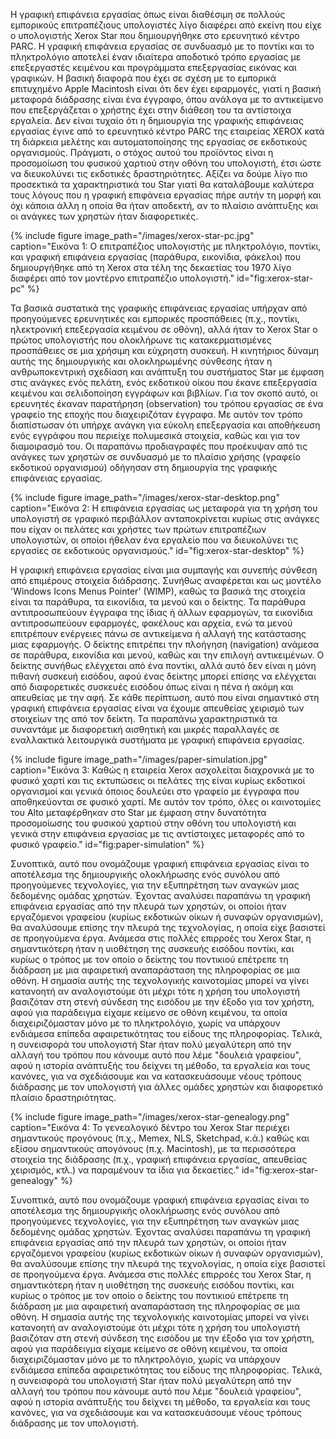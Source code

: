 Η γραφική επιφάνεια εργασίας όπως είναι διαθέσιμη σε πολλούς εμπορικούς
επιτραπέζιους υπολογιστές λίγο διαφέρει από εκείνη που είχε ο
υπολογιστής Xerox Star που δημιουργήθηκε στο ερευνητικό κέντρο PARC. Η
γραφική επιφάνεια εργασίας σε συνδυασμό με το ποντίκι και το
πληκτρολόγιο αποτελεί έναν ιδιαίτερα αποδοτικό τρόπο εργασίας με
επεξεργαστές κειμένου και προγράμματα επεξεργασίας εικόνας και γραφικών.
Η βασική διαφορά που έχει σε σχέση με το εμπορικά επιτυχημένο Apple
Macintosh είναι ότι δεν έχει εφαρμογές, γιατί η βασική μεταφορά
διάδρασης είναι ένα έγγραφο, όπου ανάλογα με το αντικείμενο που
επεξεργάζεται ο χρήστης έχει στην διάθεση του τα αντίστοιχα εργαλεία.
Δεν είναι τυχαίο ότι η δημιουργία της γραφικής επιφάνειας εργασίας έγινε
από το ερευνητικό κέντρο PARC της εταιρείας XEROX κατά τη διάρκεια
μελέτης και αυτοματοποίησης της εργασίας σε εκδοτικούς οργανισμούς.
Πράγματι, ο στόχος αυτού του προϊόντος είναι η προσομοίωση του φυσικού
χαρτιού στην οθόνη του υπολογιστή, έτσι ώστε να διευκολύνει τις
εκδοτικές δραστηριότητες. Αξίζει να δούμε λίγο πιο προσεκτικά τα
χαρακτηριστικά του Star γιατί θα καταλάβουμε καλύτερα τους λόγους που η
γραφική επιφάνεια εργασίας πήρε αυτήν τη μορφή και όχι κάποια άλλη η
οποία θα ήταν αποδεκτή, αν το πλαίσιο ανάπτυξης και οι ανάγκες των
χρηστών ήταν διαφορετικές.

{% include figure image_path="/images/xerox-star-pc.jpg" caption="Εικόνα 1: Ο επιτραπέζιος υπολογιστής με πληκτρολόγιο, ποντίκι, και γραφική επιφάνεια εργασίας (παράθυρα, εικονίδια, φάκελοι) που δημιουργήθηκε από τη Xerox στα τέλη της δεκαετίας του 1970 λίγο διαφέρει από τον μοντέρνο επιτραπέζιο υπολογιστή." id="fig:xerox-star-pc" %}

Τα βασικά συστατικά της γραφικής επιφάνειας εργασίας υπήρχαν από
προηγούμενες ερευνητικές και εμπορικές προσπάθειες (π.χ., ποντίκι,
ηλεκτρονική επεξεργασία κειμένου σε οθόνη), αλλά ήταν το Xerox Star ο
πρώτος υπολογιστής που ολοκλήρωνε τις κατακερματισμένες προσπάθειες σε
μια χρήσιμη και εύχρηστη συσκευή. Η κινητήριος δύναμη αυτής της
δημιουργικής και ολοκληρωμένης σύνθεσης ήταν η ανθρωποκεντρική σχεδίαση
και ανάπτυξη του συστήματος Star με έμφαση στις ανάγκες ενός πελάτη,
ενός εκδοτικού οίκου που έκανε επεξεργασία κειμένου και σελιδοποίηση
εγγράφων και βιβλίων. Για τον σκοπό αυτό, οι ερευνητές έκαναν παρατήρηση
(observation) του τρόπου εργασίας σε ένα γραφείο της εποχής που
διαχειριζόταν έγγραφα. Με αυτόν τον τρόπο διαπίστωσαν ότι υπήρχε ανάγκη
για εύκολη επεξεργασία και αποθήκευση ενός εγγράφου που περιείχε
πολυμεσικά στοιχεία, καθώς και για τον διαμοιρασμό του. Οι παραπάνω
προδιαγραφές που προέκυψαν από τις ανάγκες των χρηστών σε συνδυασμό με
το πλαίσιο χρήσης (γραφείο εκδοτικού οργανισμού) οδήγησαν στη δημιουργία
της γραφικής επιφάνειας εργασίας.

{% include figure image_path="/images/xerox-star-desktop.png" caption="Εικόνα 2: Η επιφάνεια εργασίας ως μεταφορά για τη χρήση του υπολογιστή σε γραφικό περιβάλλον ανταποκρίνεται κυρίως στις ανάγκες που είχαν οι πελάτες και χρήστες των πρώτων επιτραπέζιων υπολογιστών, οι οποίοι ήθελαν ένα εργαλείο που να διευκολύνει τις εργασίες σε εκδοτικούς οργανισμούς." id="fig:xerox-star-desktop" %}

Η γραφική επιφάνεια εργασίας είναι μια συμπαγής και συνεπής σύνθεση από
επιμέρους στοιχεία διάδρασης. Συνήθως αναφέρεται και ως μοντέλο 'Windows
Icons Menus Pointer' (WIMP), καθώς τα βασικά της στοιχεία είναι τα
παράθυρα, τα εικονίδια, τα μενού και ο δείκτης. Τα παράθυρα
αντιπροσωπεύουν έγγραφα της ίδιας ή άλλων εφαρμογών, τα εικονίδια
αντιπροσωπεύουν εφαρμογές, φακέλους και αρχεία, ενώ τα μενού επιτρέπουν
ενέργειες πάνω σε αντικείμενα ή αλλαγή της κατάστασης μιας εφαρμογής. Ο
δείκτης επιτρέπει την πλοήγηση (navigation) ανάμεσα σε παράθυρα,
εικονίδια και μενού, καθώς και την επιλογή αντικειμένων. Ο δείκτης
συνήθως ελέγχεται από ένα ποντίκι, αλλά αυτό δεν είναι η μόνη πιθανή
συσκευή εισόδου, αφού ένας δείκτης μπορεί επίσης να ελέγχεται από
διαφορετικές συσκευές εισόδου όπως είναι η πένα ή ακόμη και απευθείας με
την αφή. Σε κάθε περίπτωση, αυτό που είναι σημαντικό στη γραφική
επιφάνεια εργασίας είναι να έχουμε απευθείας χειρισμό των στοιχείων της
από τον δείκτη. Τα παραπάνω χαρακτηριστικά τα συναντάμε με διαφορετική
αισθητική και μικρές παραλλαγές σε εναλλακτικά λειτουργικά συστήματα με
γραφική επιφάνεια εργασίας.

{% include figure image_path="/images/paper-simulation.jpg" caption="Εικόνα 3: Καθώς η εταιρεία Xerox ασχολείται διαχρονικά με το φυσικό χαρτί και τις εκτυπώσεις οι πελάτες της είναι κυρίως εκδοτικοί οργανισμοί και γενικά όποιος δουλεύει στο γραφείο με έγγραφα που αποθηκεύονται σε φυσικό χαρτί. Με αυτόν τον τρόπο, όλες οι καινοτομίες του Alto μεταφέρθηκαν στο Star με έμφαση στην δυνατότητα προσομοίωσης του φυσικού χαρτιού στην οθόνη του υπολογιστή και γενικά στην επιφάνεια εργασίας με τις αντίστοιχες μεταφορές από το φυσικό γραφείο." id="fig:paper-simulation" %}

Συνοπτικά, αυτό που ονομάζουμε γραφική επιφάνεια εργασίας είναι το
αποτέλεσμα της δημιουργικής ολοκλήρωσης ενός συνόλου από προηγούμενες
τεχνολογίες, για την εξυπηρέτηση των αναγκών μιας δεδομένης ομάδας
χρηστών. Έχοντας αναλύσει παραπάνω τη γραφική επιφάνεια εργασίας από την
πλευρά των χρηστών, οι οποίοι ήταν εργαζόμενοι γραφείου (κυρίως
εκδοτικών οίκων ή συναφών οργανισμών), θα αναλύσουμε επίσης την πλευρά
της τεχνολογίας, η οποία είχε βασιστεί σε προηγούμενα έργα. Ανάμεσα στις
πολλές επιρροές του Xerox Star, η σημαντικότερη ήταν η υιοθέτηση της
συσκευής εισόδου ποντίκι, και κυρίως ο τρόπος με τον οποίο ο δείκτης του
ποντικιού επέτρεπε τη διάδραση με μια αφαιρετική αναπαράσταση της
πληροφορίας σε μια οθόνη. Η σημασία αυτής της τεχνολογικής καινοτομίας
μπορεί να γίνει κατανοητή αν αναλογιστούμε ότι μέχρι τότε η χρήση του
υπολογιστή βασιζόταν στη στενή σύνδεση της εισόδου με την έξοδο για τον
χρήστη, αφού για παράδειγμα είχαμε κείμενο σε οθόνη κειμένου, τα οποία
διαχειριζόμασταν μόνο με το πληκτρολόγιο, χωρίς να υπάρχουν ενδιάμεσα
επίπεδα αφαιρετικότητας του είδους της πληροφορίας. Τελικά, η συνεισφορά
του υπολογιστή Star ήταν πολύ μεγαλύτερη από την αλλαγή του τρόπου που
κάνουμε αυτό που λέμε "δουλειά γραφείου", αφού η ιστορία ανάπτυξής του
δείχνει τη μέθοδο, τα εργαλεία και τους κανόνες, για να σχεδιάσουμε και
να κατασκευάσουμε νέους τρόπους διάδρασης με τον υπολογιστή για άλλες
ομάδες χρηστών και διαφορετικό πλαίσιο δραστηριότητας.

{% include figure image_path="/images/xerox-star-genealogy.png" caption="Εικόνα 4: Το γενεαλογικό δέντρο του Xerox Star περιέχει σημαντικούς προγόνους (π.χ., Memex, NLS, Sketchpad, κ.ά.) καθώς και εξίσου σημαντικούς απογόνους (π.χ. Macintosh), με τα περισσότερα στοιχεία της διάδρασης (π.χ., γραφική επιφάνεια εργασίας, απευθείας χειρισμός, κτλ.) να παραμένουν τα ίδια για δεκαετίες." id="fig:xerox-star-genealogy" %}

Συνοπτικά, αυτό που ονομάζουμε γραφική επιφάνεια εργασίας είναι το
αποτέλεσμα της δημιουργικής ολοκλήρωσης ενός συνόλου από προηγούμενες
τεχνολογίες, για την εξυπηρέτηση των αναγκών μιας δεδομένης ομάδας
χρηστών. Έχοντας αναλύσει παραπάνω τη γραφική επιφάνεια εργασίας από την
πλευρά των χρηστών, οι οποίοι ήταν εργαζόμενοι γραφείου (κυρίως
εκδοτικών οίκων ή συναφών οργανισμών), θα αναλύσουμε επίσης την πλευρά
της τεχνολογίας, η οποία είχε βασιστεί σε προηγούμενα έργα. Ανάμεσα στις
πολλές επιρροές του Xerox Star, η σημαντικότερη ήταν η υιοθέτηση της
συσκευής εισόδου ποντίκι, και κυρίως ο τρόπος με τον οποίο ο δείκτης του
ποντικιού επέτρεπε τη διάδραση με μια αφαιρετική αναπαράσταση της
πληροφορίας σε μια οθόνη. Η σημασία αυτής της τεχνολογικής καινοτομίας
μπορεί να γίνει κατανοητή αν αναλογιστούμε ότι μέχρι τότε η χρήση του
υπολογιστή βασιζόταν στη στενή σύνδεση της εισόδου με την έξοδο για τον
χρήστη, αφού για παράδειγμα είχαμε κείμενο σε οθόνη κειμένου, τα οποία
διαχειριζόμασταν μόνο με το πληκτρολόγιο, χωρίς να υπάρχουν ενδιάμεσα
επίπεδα αφαιρετικότητας του είδους της πληροφορίας. Τελικά, η συνεισφορά
του υπολογιστή Star ήταν πολύ μεγαλύτερη από την αλλαγή του τρόπου που
κάνουμε αυτό που λέμε "δουλειά γραφείου", αφού η ιστορία ανάπτυξής του
δείχνει τη μέθοδο, τα εργαλεία και τους κανόνες, για να σχεδιάσουμε και
να κατασκευάσουμε νέους τρόπους διάδρασης με τον υπολογιστή.

